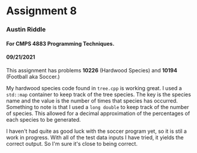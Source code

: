# Assignment 8

### Austin Riddle

#### For CMPS 4883 Programming Techniques.

#### 09/21/2021

This assignment has problems __10226__ (Hardwood Species) and __10194__ (Football aka Soccer.)

My hardwood species code found in ```tree.cpp``` is working great.  I used a ```std::map``` container to keep track of the tree species.  The key is the species name and the value is the number of times that species has occurred.  Something to note is that I used a ```long double``` to keep track of the number of species.  This allowed for a decimal approximation of the percentages of each species to be generated.

I haven't had quite as good luck with the soccer program yet, so it is stil a work in progress.  With all of the test data inputs I have tried, it yields the correct output.  So I'm sure it's close to being correct.
